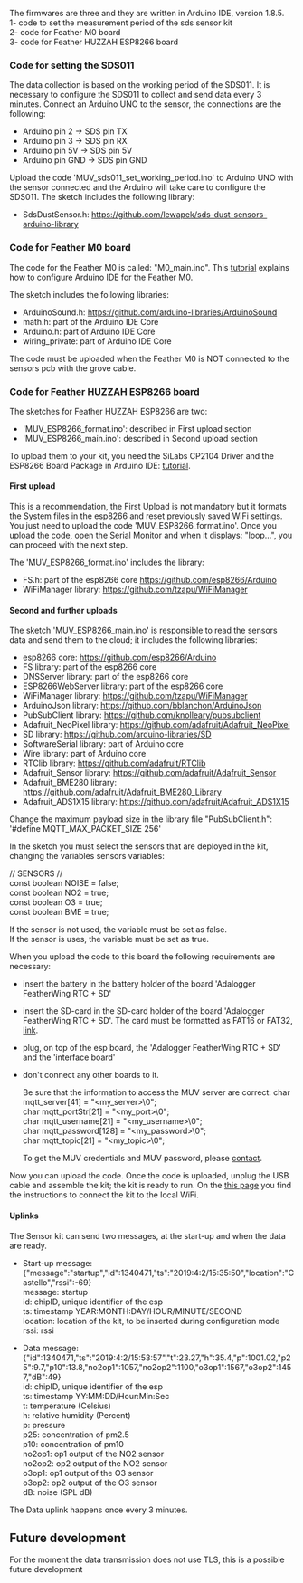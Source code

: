 The firmwares are three and they are written in Arduino IDE, version 1.8.5.<br>
1- code to set the measurement period of the sds sensor kit<br>
2- code for Feather M0 board<br>
3- code for Feather HUZZAH ESP8266 board<br>

### Code for setting the SDS011
The data collection is based on the working period of the SDS011.
It is necessary to configure the SDS011 to collect and send data every 3 minutes.
Connect an Arduino UNO to the sensor, the connections are the following: <br>

* Arduino pin 2 -> SDS pin TX
* Arduino pin 3 -> SDS pin RX
* Arduino pin 5V -> SDS pin 5V
* Arduino pin GND -> SDS pin GND

Upload the code 'MUV_sds011_set_working_period.ino' to Arduino UNO with the sensor connected and the Arduino will take care to configure the SDS011.
The sketch includes the following library:
* SdsDustSensor.h: https://github.com/lewapek/sds-dust-sensors-arduino-library


### Code for Feather M0 board
The code for the Feather M0 is called: "M0_main.ino".
This [tutorial](https://learn.adafruit.com/adafruit-feather-m0-adalogger/setup) explains how to configure Arduino IDE for the Feather M0.

The sketch includes the following libraries:
* ArduinoSound.h: https://github.com/arduino-libraries/ArduinoSound
* math.h: part of the Arduino IDE Core
* Arduino.h: part of Arduino IDE Core
* wiring_private: part of Arduino IDE Core

The code must be uploaded when the Feather M0 is NOT connected to the sensors pcb with the grove cable.

### Code for Feather HUZZAH ESP8266 board
The sketches for Feather HUZZAH ESP8266 are two:
* 'MUV_ESP8266_format.ino': described in First upload section
* 'MUV_ESP8266_main.ino': described in Second upload section

To upload them to your kit, you need the SiLabs CP2104 Driver and the ESP8266 Board Package in Arduino IDE: [tutorial](https://learn.adafruit.com/adafruit-feather-huzzah-esp8266/using-arduino-ide).


#### First upload
This is a recommendation, the First Upload is not mandatory but it formats the System files in the esp8266 and reset previously saved WiFi settings. You just need to upload the code 'MUV_ESP8266_format.ino'.
Once you upload the code, open the Serial Monitor and when it displays: "loop...", you can proceed with the next step.

The 'MUV_ESP8266_format.ino' includes the library:
* FS.h: part of the esp8266 core https://github.com/esp8266/Arduino
* WiFiManager library: https://github.com/tzapu/WiFiManager


#### Second and further uploads
The sketch 'MUV_ESP8266_main.ino' is responsible to read the sensors data and send them to the cloud; it includes the following libraries:

* esp8266 core: https://github.com/esp8266/Arduino
* FS library: part of the esp8266 core
* DNSServer library: part of the esp8266 core
* ESP8266WebServer library: part of the esp8266 core
* WiFiManager library: https://github.com/tzapu/WiFiManager
* ArduinoJson library: https://github.com/bblanchon/ArduinoJson
* PubSubClient library: https://github.com/knolleary/pubsubclient
* Adafruit_NeoPixel library: https://github.com/adafruit/Adafruit_NeoPixel
* SD library: https://github.com/arduino-libraries/SD
* SoftwareSerial library: part of Arduino core
* Wire library: part of Arduino core
* RTClib library: https://github.com/adafruit/RTClib
* Adafruit_Sensor library: https://github.com/adafruit/Adafruit_Sensor
* Adafruit_BME280 library: https://github.com/adafruit/Adafruit_BME280_Library
* Adafruit_ADS1X15 library: https://github.com/adafruit/Adafruit_ADS1X15

Change the maximum payload size in the library file "PubSubClient.h": <br>
'#define MQTT_MAX_PACKET_SIZE 256'<br>

In the sketch you must select the sensors that are deployed in the kit, changing the variables sensors variables:

//  SENSORS  //<br>
const boolean NOISE = false;<br>
const boolean NO2  = true;<br>
const boolean O3 = true;<br>
const boolean BME = true;<br>

If the sensor is not used, the variable must be set as false. <br>
If the sensor is uses, the variable must be set as true.<br>


When you upload the code to this board the following requirements are necessary:
- insert the battery in the battery holder of the board 'Adalogger FeatherWing RTC + SD'
- insert the SD-card in the SD-card holder of the board 'Adalogger FeatherWing RTC + SD'. The card must be formatted as FAT16 or FAT32, [link](https://learn.adafruit.com/adafruit-adalogger-featherwing/using-the-sd-card).
- plug, on top of the esp board, the 'Adalogger FeatherWing RTC + SD' and the 'interface board'
- don't connect any other boards to it.

  Be sure that the information to access the MUV server are correct:
  char mqtt_server[41] = "<my_server>\0";<br>
  char mqtt_portStr[21] = "<my_port>\0";<br>
  char mqtt_username[21] = "<my_username>\0";<br>
  char mqtt_password[128] = "<my_password>\0";<br>
  char mqtt_topic[21] = "<my_topic>\0";<br>

  To get the MUV credentials and MUV password, please [contact](https://github.com/waagsociety/air_quality_sensor_kit/tree/master/MUV%20Kit#contacts).

Now you can upload the code.
Once the code is uploaded, unplug the USB cable and assemble the kit; the kit is ready to run. On the [this page](https://github.com/waagsociety/air_quality_sensor_kit/tree/master/MUV%20Kit) you find the instructions to connect the kit to the local WiFi.

#### Uplinks
The Sensor kit can send two messages, at the start-up and when the data are ready.

- Start-up message:<br> {"message":"startup","id":1340471,"ts":"2019:4:2/15:35:50","location":"Castello","rssi":-69}<br>
message: startup <br>
id: chipID, unique identifier of the esp <br>
ts: timestamp YEAR:MONTH:DAY/HOUR/MINUTE/SECOND <br>
location: location of the kit, to be inserted during configuration mode <br>
rssi: rssi <br>

- Data message:<br>
{"id":1340471,"ts":"2019:4:2/15:53:57","t":23.27,"h":35.4,"p":1001.02,"p25":9.7,"p10":13.8,"no2op1":1057,"no2op2":1100,"o3op1":1567,"o3op2":1457,"dB":49}<br>
id: chipID, unique identifier of the esp <br>
ts: timestamp YY:MM:DD/Hour:Min:Sec <br>
t: temperature (Celsius)<br>
h: relative humidity (Percent)<br>
p: pressure<br>
p25: concentration of pm2.5<br>
p10: concentration of pm10 <br>
no2op1: op1 output of the NO2 sensor <br>
no2op2: op2 output of the NO2 sensor <br>
o3op1: op1 output of the O3 sensor <br>
o3op2: op2 output of the O3 sensor <br>
dB: noise (SPL dB)

The Data uplink happens once every 3 minutes.

## Future development

For the moment the data transmission does not use TLS, this is a possible future development
